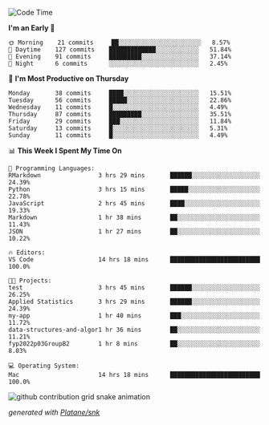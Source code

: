 <!--START_SECTION:waka-->
![Code Time](http://img.shields.io/badge/Code%20Time-95%20hrs%2015%20mins-blue)

**I'm an Early 🐤** 

```text
🌞 Morning    21 commits     ██░░░░░░░░░░░░░░░░░░░░░░░   8.57% 
🌆 Daytime    127 commits    █████████████░░░░░░░░░░░░   51.84% 
🌃 Evening    91 commits     █████████░░░░░░░░░░░░░░░░   37.14% 
🌙 Night      6 commits      ░░░░░░░░░░░░░░░░░░░░░░░░░   2.45%

```
📅 **I'm Most Productive on Thursday** 

```text
Monday       38 commits     ████░░░░░░░░░░░░░░░░░░░░░   15.51% 
Tuesday      56 commits     █████░░░░░░░░░░░░░░░░░░░░   22.86% 
Wednesday    11 commits     █░░░░░░░░░░░░░░░░░░░░░░░░   4.49% 
Thursday     87 commits     █████████░░░░░░░░░░░░░░░░   35.51% 
Friday       29 commits     ███░░░░░░░░░░░░░░░░░░░░░░   11.84% 
Saturday     13 commits     █░░░░░░░░░░░░░░░░░░░░░░░░   5.31% 
Sunday       11 commits     █░░░░░░░░░░░░░░░░░░░░░░░░   4.49%

```


📊 **This Week I Spent My Time On** 

```text
💬 Programming Languages: 
RMarkdown                3 hrs 29 mins       ██████░░░░░░░░░░░░░░░░░░░   24.39% 
Python                   3 hrs 15 mins       █████░░░░░░░░░░░░░░░░░░░░   22.78% 
JavaScript               2 hrs 45 mins       ████░░░░░░░░░░░░░░░░░░░░░   19.33% 
Markdown                 1 hr 38 mins        ██░░░░░░░░░░░░░░░░░░░░░░░   11.43% 
JSON                     1 hr 27 mins        ██░░░░░░░░░░░░░░░░░░░░░░░   10.22%

🔥 Editors: 
VS Code                  14 hrs 18 mins      █████████████████████████   100.0%

🐱‍💻 Projects: 
test                     3 hrs 45 mins       ██████░░░░░░░░░░░░░░░░░░░   26.25% 
Applied Statistics       3 hrs 29 mins       ██████░░░░░░░░░░░░░░░░░░░   24.39% 
my-app                   1 hr 40 mins        ███░░░░░░░░░░░░░░░░░░░░░░   11.72% 
data-structures-and-algor1 hr 36 mins        ██░░░░░░░░░░░░░░░░░░░░░░░   11.21% 
fyp2022p03GroupB2        1 hr 8 mins         ██░░░░░░░░░░░░░░░░░░░░░░░   8.03%

💻 Operating System: 
Mac                      14 hrs 18 mins      █████████████████████████   100.0%

```


<!--END_SECTION:waka-->


<!--Snake Game-->
![github contribution grid snake animation](https://raw.githubusercontent.com/viggo-gascou/viggo-gascou/output/github-contribution-grid-snake.svg)

_generated with [Platane/snk](https://github.com/Platane/snk)_
<!--Snake Game-->

